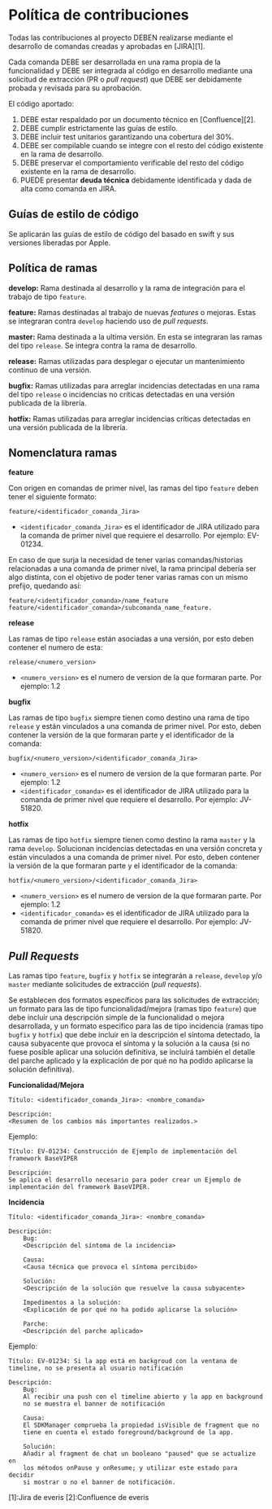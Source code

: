 # Política de contribuciones

Todas las contribuciones al proyecto DEBEN realizarse mediante el
desarrollo de comandas creadas y aprobadas en [JIRA][1].

Cada comanda DEBE ser desarrollada en una rama propia de la
funcionalidad y DEBE ser integrada al código en desarrollo mediante una
solicitud de extracción (PR o _pull request_) que DEBE ser debidamente
probada y revisada para su aprobación.

El código aportado:
  1. DEBE estar respaldado por un documento técnico en [Confluence][2].
  1. DEBE cumplir estrictamente las guías de estilo.
  1. DEBE incluir test unitarios garantizando una cobertura del 30%.
  1. DEBE ser compilable cuando se integre con el resto del código
  existente en la rama de desarrollo.
  1. DEBE preservar el comportamiento verificable del resto del código
  existente en la rama de desarrollo.
  1. PUEDE presentar **deuda técnica** debidamente identificada y dada
  de alta como comanda en JIRA.


## Guías de estilo de código
Se aplicarán las guías de estilo de código del basado en swift y sus versiones liberadas por Apple.

## Política de ramas
**develop:** Rama destinada al desarrollo y la rama de integración para
el trabajo de tipo `feature`.

**feature:** Ramas destinadas al trabajo de nuevas *features* o mejoras.
Estas se integraran contra `develop` haciendo uso de *pull requests*.

**master:** Rama destinada a la ultima versión. En esta se integraran
las ramas del tipo `release`. Se integra contra la rama de desarrollo.

**release:** Ramas utilizadas para desplegar o ejecutar un mantenimiento
continuo de una versión.

**bugfix:** Ramas utilizadas para arreglar incidencias detectadas en una
rama del tipo `release` o incidencias no críticas detectadas en una
versión publicada de la librería.

**hotfix:** Ramas utilizadas para arreglar incidencias críticas
detectadas en una versión publicada de la librería.


## Nomenclatura ramas

**feature**

Con origen en comandas de primer nivel, las ramas del tipo `feature`
deben tener el siguiente formato:
```
feature/<identificador_comanda_Jira>
```

  - `<identificador_comanda_Jira>` es el identificador de JIRA utilizado para
  la comanda de primer nivel que requiere el desarrollo. Por ejemplo:
  EV-01234.

  En caso de que surja la necesidad de tener varias
  comandas/historias relacionadas a una comanda de primer nivel, la rama
  principal debería ser algo distinta, con el objetivo de poder tener
  varias ramas con un mismo prefijo, quedando así:
```
feature/<identificador_comanda>/name_feature
feature/<identificador_comanda>/subcomanda_name_feature.
```

**release**

Las ramas de tipo `release` están asociadas a una versión, por esto
deben contener el numero de esta:
```
release/<numero_version>
```

  - `<numero_version>` es el numero de version de la que formaran parte.
  Por ejemplo: 1.2

**bugfix**

Las ramas de tipo `bugfix` siempre tienen como destino una rama de tipo
`release` y están vinculados a una comanda de primer nivel. Por esto,
deben contener la versión de la que formaran parte y el identificador
de la comanda:

```
bugfix/<numero_version>/<identificador_comanda_Jira>
```

  - `<numero_version>` es el numero de version de la que formaran parte.
  Por ejemplo: 1.2
  - `<identificador_comanda>` es el identificador de JIRA utilizado para
  la comanda de primer nivel que requiere el desarrollo. Por ejemplo:
  JV-51820.

**hotfix**

Las ramas de tipo `hotfix` siempre tienen como destino la rama `master`
y la rama `develop`. Solucionan incidencias detectadas en una versión
concreta y están vinculados a una comanda de primer nivel.
Por esto, deben contener la versión de la que formaran parte y el
identificador de la comanda:

```
hotfix/<numero_version>/<identificador_comanda_Jira>
```

  - `<numero_version>` es el numero de version de la que formaran parte.
  Por ejemplo: 1.2
  - `<identificador_comanda>` es el identificador de JIRA utilizado para
  la comanda de primer nivel que requiere el desarrollo. Por ejemplo:
  JV-51820.

## *Pull Requests*
Las ramas tipo `feature`, `bugfix` y `hotfix` se integrarán a `release`,
`develop` y/o `master` mediante solicitudes de extracción (*pull
requests*).

Se establecen dos formatos específicos para las solicitudes de
extracción; un formato para las de tipo funcionalidad/mejora (ramas tipo
`feature`) que debe incluir una descripción simple de la funcionalidad o
mejora desarrollada, y un formato especifico para las de tipo incidencia
(ramas tipo `bugfix` y `hotfix`) que debe incluir en la descripción el
síntoma detectado, la causa subyacente que provoca el síntoma y la
solución a la causa (si no fuese posible aplicar una solución
definitiva, se incluirá también el detalle del parche aplicado y la
explicación de por qué no ha podido aplicarse la solución definitiva).

**Funcionalidad/Mejora**
```
Título: <identificador_comanda_Jira>: <nombre_comanda>

Descripción:
<Resumen de los cambios más importantes realizados.>
```
Ejemplo:
```
Título: EV-01234: Construcción de Ejemplo de implementación del framework BaseVIPER

Descripción:
Se aplica el desarrollo necesario para poder crear un Ejemplo de implementación del framework BaseVIPER.
```
**Incidencia**
```
Título: <identificador_comanda_Jira>: <nombre_comanda>

Descripción:
    Bug:
    <Descripción del síntoma de la incidencia>

    Causa:
    <Causa técnica que provoca el síntoma percibido>

    Solución:
    <Descripción de la solución que resuelve la causa subyacente>

    Impedimentos a la solución:
    <Explicación de por qué no ha podido aplicarse la solución>

    Parche:
    <Descripción del parche aplicado>
```
Ejemplo:
```
Título: EV-01234: Si la app está en backgroud con la ventana de timeline, no se presenta al usuario notificación

Descripción:
    Bug:
    Al recibir una push con el timeline abierto y la app en background
    no se muestra el banner de notificación

    Causa:
    El SDKManager comprueba la propiedad isVisible de fragment que no
    tiene en cuenta el estado foreground/background de la app.

    Solución:
    Añadir al fragment de chat un booleano "paused" que se actualize en
    los métodos onPause y onResume; y utilizar este estado para decidir
    si mostrar o no el banner de notificación.
```

[1]:Jira de everis
[2]:Confluence de everis